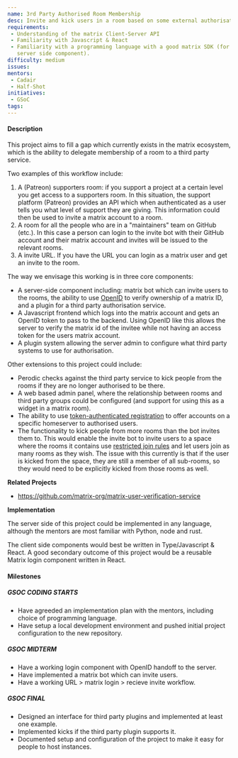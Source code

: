 ```yaml
---
name: 3rd Party Authorised Room Membership
desc: Invite and kick users in a room based on some external authorisation. 
requirements:
 - Understanding of the matrix Client-Server API
 - Familiarity with Javascript & React
 - Familiarity with a programming language with a good matrix SDK (for the
   server side component).
difficulty: medium
issues:
mentors:
 - Cadair
 - Half-Shot
initiatives:
 - GSoC
tags:
---
```


#### Description

This project aims to fill a gap which currently exists in the matrix
ecosystem, which is the ability to delegate membership of a room to a third
party service.

Two examples of this workflow include:

1. A (Patreon) supporters room: if you support a project at a certain level you
   get access to a supporters room. In this situation, the support platform
   (Patreon) provides an API which when authenticated as a user tells you what
   level of support they are giving. This information could then be used to
   invite a matrix account to a room.
2. A room for all the people who are in a "maintainers" team on GitHub (etc.).
   In this case a person can login to the invite bot with their GitHub account
   and their matrix account and invites will be issued to the relevant rooms.
3. A invite URL. If you have the URL you can login as a matrix user and get an
   invite to the room.

The way we envisage this working is in three core components:

* A server-side component including: matrix bot which can invite users to the
  rooms, the ability to use
  [OpenID](https://spec.matrix.org/v1.2/client-server-api/#openid) to verify
  ownership of a matrix ID, and a plugin for a third party authorisation
  service.
* A Javascript frontend which logs into the matrix account and gets an OpenID
  token to pass to the backend. Using OpenID like this allows the server to
  verify the matrix id of the invitee while not having an access token for the
  users matrix account.
* A plugin system allowing the server admin to configure what third party
  systems to use for authorisation.

Other extensions to this project could include:

* Perodic checks against the third party service to kick people from the rooms
  if they are no longer authorised to be there.
* A web based admin panel, where the relationship between rooms and third party
  groups could be configured (and support for using this as a widget in
  a matrix room).
* The ability to use [token-authenticated registration](https://spec.matrix.org/v1.2/client-server-api/#token-authenticated-registration)
  to offer accounts on a specific homeserver to authorised users.
* The functionality to kick people from more rooms than the bot invites them
  to. This would enable the invite bot to invite users to a space where the
  rooms it contains use 
  [restricted join rules](https://spec.matrix.org/v1.2/client-server-api/#restricted-rooms)
  and let users join as many rooms as they wish.
  The issue with this currently is that if the user is kicked from the space,
  they are still a member of all sub-rooms, so they would need to be explicitly
  kicked from those rooms as well.

**Related Projects**

 - https://github.com/matrix-org/matrix-user-verification-service

**Implementation**

The server side of this project could be implemented in any language, although
the mentors are most familiar with Python, node and rust.

The client side components would best be written in Type/Javascript & React.
A good secondary outcome of this project would be a reusable Matrix login
component written in React.

#### Milestones

##### GSOC CODING STARTS

* Have agreeded an implementation plan with the mentors, including choice of
  programming language.
* Have setup a local development environment and pushed initial project
  configuration to the new repository.

##### GSOC MIDTERM

* Have a working login component with OpenID handoff to the server.
* Have implemented a matrix bot which can invite users.
* Have a working URL > matrix login > recieve invite workflow.

##### GSOC FINAL

* Designed an interface for third party plugins and implemented at least one
  example.
* Implemented kicks if the third party plugin supports it.
* Documented setup and configuration of the project to make it easy for people
  to host instances.
